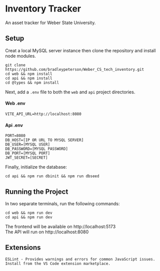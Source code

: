# Inventory Tracker

An asset tracker for Weber State University.

## Setup

Creat a local MySQL server instance then clone the repository and install node modules. 

    git clone https://github.com/bradleypeterson/Weber_CS_tech_inventory.git
    cd web && npm install
    cd api && npm install
    cd @types && npm install

Next, add a `.env` file to both the `web` and `api` project directories.

#### Web .env

    VITE_API_URL=http://localhost:8080

#### Api .env

    PORT=8080
    DB_HOST=[IP OR URL TO MYSQL SERVER]
    DB_USER=[MYSQL USER]
    DB_PASSWORD=[MYSQL PASSWORD]
    DB_PORT=[MYSQL PORT]
    JWT_SECRET=[SECRET]

Finally, initialize the database:

    cd api && npm run dbinit && npm run dbseed

## Running the Project

In two separate terminals, run the following commands:

    cd web && npm run dev
    cd api && npm run dev

The frontend will be available on http://localhost:5173  
The API will run on http://localhost:8080

## Extensions

    ESLint - Provides warnings and errors for common JavaScript issues.
    Install from the VS Code extension marketplace.
